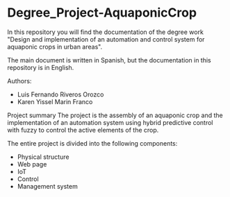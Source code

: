 # Degree_Project-AquaponicCrop

In this repository you will find the documentation of the degree work "Design and implementation of an automation and control system for aquaponic crops in urban areas".

The main document is written in Spanish, but the documentation in this repository is in English.

Authors: 
- Luis Fernando Riveros Orozco
- Karen Yissel Marin Franco

Project summary
The project is the assembly of an aquaponic crop and the implementation of an automation system using hybrid predictive control with fuzzy to control the active elements of the crop.



The entire project is divided into the following components:
- Physical structure
- Web page
- IoT
- Control
- Management system

